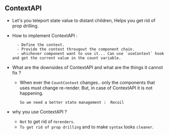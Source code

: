 ## ContextAPI

- Let's you teleport state value to distant children, Helps you get rid of prop drilling.

- How to implement ContextAPI :

        - Define the context.
        - Provide the context througout the component chain.
        - whichever component want to use it... Can use `useContext` hook and get the current value in the count variable.


- What are the downsides of ContextAPI and what are the things it cannot fix ?

     * When ever the `CountContext` changes.. only the components that uses must change re-render. But, in case of ContextAPI it is not happening.

        `So we need a better state management :  Recoil`


- why you use ContextAPI ?

    - `Not` to get rid of r`erenders`.
    - `To get rid of prop drilling` and to make `syntax` looks `cleaner`.
